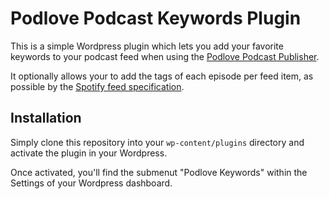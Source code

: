 # Podlove Podcast Keywords Plugin

This is a simple Wordpress plugin which lets you add your favorite keywords to
your podcast feed when using the [Podlove Podcast
Publisher](https://wordpress.org/plugins/podlove-podcasting-plugin-for-wordpress/).

It optionally allows your to add the tags of each episode per feed item, as
possible by the [Spotify feed
specification](https://podcasters.spotify.com/terms/Spotify_Podcast_Delivery_Specification_v1.6.pdf).

## Installation

Simply clone this repository into your `wp-content/plugins` directory and
activate the plugin in your Wordpress.

Once activated, you'll find the submenut "Podlove Keywords" within the Settings
of your Wordpress dashboard.


